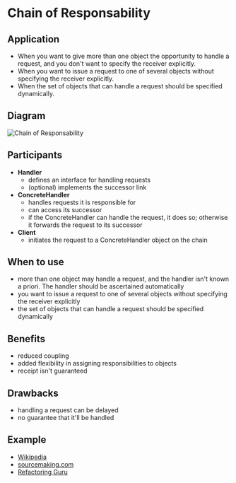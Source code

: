 # Chain of Responsability

## Application
* When you want to give more than one object the opportunity to handle a request, and you don't want to specify the receiver explicitly.
* When you want to issue a request to one of several objects without specifying the receiver explicitly.
* When the set of objects that can handle a request should be specified dynamically.

## Diagram
![Chain of Responsability](https://upload.wikimedia.org/wikipedia/commons/6/6a/W3sDesign_Chain_of_Responsibility_Design_Pattern_UML.jpg)

## Participants
* **Handler**
  * defines an interface for handling requests
  * (optional) implements the successor link
* **ConcreteHandler**
    * handles requests it is responsible for
    * can access its successor
    * if the ConcreteHandler can handle the request, it does so; otherwise it forwards the request to its successor
* **Client**
    * initiates the request to a ConcreteHandler object on the chain

## When to use
* more than one object may handle a request, and the handler isn't known a priori. The handler should be ascertained automatically
* you want to issue a request to one of several objects without specifying the receiver explicitly
* the set of objects that can handle a request should be specified dynamically

## Benefits
* reduced coupling
* added flexibility in assigning responsibilities to objects
* receipt isn't guaranteed

## Drawbacks
* handling a request can be delayed
* no guarantee that it'll be handled

## Example
* [Wikipedia](https://en.wikipedia.org/wiki/Chain-of-responsibility_pattern#Java)
* [sourcemaking.com](https://sourcemaking.com/design_patterns/chain_of_responsibility)
* [Refactoring Guru](https://refactoring.guru/design-patterns/chain-of-responsibility/python/example)
